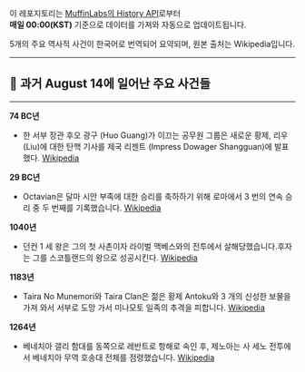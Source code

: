 

이 레포지토리는 [MuffinLabs의 History API](https://history.muffinlabs.com/date)로부터  
**매일 00:00(KST)** 기준으로 데이터를 가져와 자동으로 업데이트됩니다.

5개의 주요 역사적 사건이 한국어로 번역되어 요약되며, 원본 출처는 Wikipedia입니다.

---

## 📅 과거 **August 14**에 일어난 주요 사건들

---
**74 BC년**
- 한 서부 장관 후오 광구 (Huo Guang)가 이끄는 공무원 그룹은 새로운 황제, 리우 (Liu)에 대한 탄핵 기사를 제국 리젠트 (Impress Dowager Shangguan)에 발표했다.  [Wikipedia](https://wikipedia.org/wiki/Han_dynasty#Western_Han)

**29 BC년**
- Octavian은 달마 시안 부족에 대한 승리를 축하하기 위해 로마에서 3 번의 연속 승리 중 두 번째를 기록했습니다.  [Wikipedia](https://wikipedia.org/wiki/Octavian)

**1040년**
- 던컨 1 세 왕은 그의 첫 사촌이자 라이벌 맥베스와의 전투에서 살해당했습니다.후자는 그를 스코틀랜드의 왕으로 성공시킨다.  [Wikipedia](https://wikipedia.org/wiki/Duncan_I_of_Scotland)

**1183년**
- Taira No Munemori와 Taira Clan은 젊은 황제 Antoku와 3 개의 신성한 보물을 가져 와서 서부로 도망 가서 미나모토 일족의 추격을 피합니다.  [Wikipedia](https://wikipedia.org/wiki/Taira_no_Munemori)

**1264년**
- 베네치아 갤리 함대를 동쪽으로 레반트로 항해로 속인 후, 제노아는 사 세노 전투에서 베네치아 무역 호송대 전체를 점령했습니다.  [Wikipedia](https://wikipedia.org/wiki/Republic_of_Venice)
